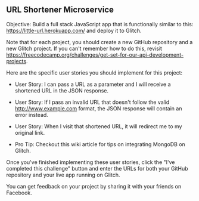 
## URL Shortener Microservice

Objective: Build a full stack JavaScript app that is functionally similar to this: https://little-url.herokuapp.com/ and deploy it to Glitch.

Note that for each project, you should create a new GitHub repository and a new Glitch project. If you can't remember how to do this, revisit https://freecodecamp.org/challenges/get-set-for-our-api-development-projects.

Here are the specific user stories you should implement for this project:

 * User Story:  I can pass a URL as a parameter and I will receive a shortened URL in the JSON response.
 * User Story: If I pass an invalid URL that doesn't follow the valid http://www.example.com format, the JSON response will contain an error instead.
 * User Story: When I visit that shortened URL, it will redirect me to my original link.

 * Pro Tip: Checkout this wiki article for tips on integrating MongoDB on Glitch.

Once you've finished implementing these user stories, click the "I've completed this challenge" button and enter the URLs for both your GitHub repository and your live app running on Glitch.

You can get feedback on your project by sharing it with your friends on Facebook.
